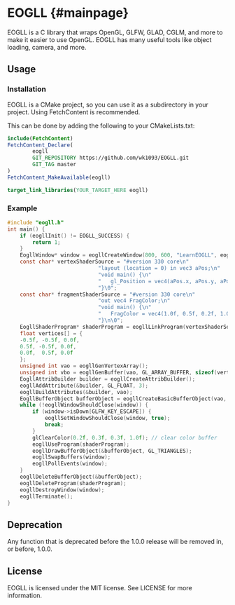 # EOGLL {#mainpage}

EOGLL is a C library that wraps OpenGL, GLFW, GLAD, CGLM, and more to make it easier to use OpenGL.
EOGLL has many useful tools like object loading, camera, and more.
## Usage
### Installation
EOGLL is a CMake project, so you can use it as a subdirectory in your project. Using FetchContent is recommended.

This can be done by adding the following to your CMakeLists.txt:
```cmake
include(FetchContent)
FetchContent_Declare(
        eogll
        GIT_REPOSITORY https://github.com/wk1093/EOGLL.git
        GIT_TAG master
)
FetchContent_MakeAvailable(eogll)

target_link_libraries(YOUR_TARGET_HERE eogll)
```
### Example
```c
#include "eogll.h"
int main() {
    if (eogllInit() != EOGLL_SUCCESS) {
        return 1;
    }
    EogllWindow* window = eogllCreateWindow(800, 600, "LearnEOGLL", eogllDefaultWindowHints());
    const char* vertexShaderSource = "#version 330 core\n"
                             "layout (location = 0) in vec3 aPos;\n"
                             "void main() {\n"
                             "   gl_Position = vec4(aPos.x, aPos.y, aPos.z, 1.0);\n"
                             "}\0";
    const char* fragmentShaderSource = "#version 330 core\n"
                             "out vec4 FragColor;\n"
                             "void main() {\n"
                             "   FragColor = vec4(1.0f, 0.5f, 0.2f, 1.0f);\n"
                             "}\n\0";
    EogllShaderProgram* shaderProgram = eogllLinkProgram(vertexShaderSource, fragmentShaderSource);
    float vertices[] = {
    -0.5f, -0.5f, 0.0f,
    0.5f, -0.5f, 0.0f,
    0.0f,  0.5f, 0.0f
    };
    unsigned int vao = eogllGenVertexArray();
    unsigned int vbo = eogllGenBuffer(vao, GL_ARRAY_BUFFER, sizeof(vertices), vertices, GL_STATIC_DRAW);
    EogllAttribBuilder builder = eogllCreateAttribBuilder();
    eogllAddAttribute(&builder, GL_FLOAT, 3);
    eogllBuildAttributes(&builder, vao);
    EogllBufferObject bufferObject = eogllCreateBasicBufferObject(vao, vbo, 3);
    while (!eogllWindowShouldClose(window)) {
        if (window->isDown[GLFW_KEY_ESCAPE]) {
            eogllSetWindowShouldClose(window, true);
            break;
        }
        glClearColor(0.2f, 0.3f, 0.3f, 1.0f); // clear color buffer
        eogllUseProgram(shaderProgram);
        eogllDrawBufferObject(&bufferObject, GL_TRIANGLES);
        eogllSwapBuffers(window);
        eogllPollEvents(window);
    }
    eogllDeleteBufferObject(&bufferObject);
    eogllDeleteProgram(shaderProgram);
    eogllDestroyWindow(window);
    eogllTerminate();
}
```

## Deprecation

Any function that is deprecated before the 1.0.0 release will be removed in, or before, 1.0.0.

## License

EOGLL is licensed under the MIT license. See LICENSE for more information.